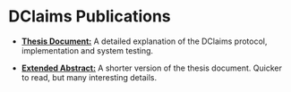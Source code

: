 # DClaims Publications


- **[Thesis Document:](https://github.com/inesc-id/dclaims-pm/blob/master/thesis-review/Thesis_DClaims_JoaoSantos.pdf)** A detailed explanation of the DClaims protocol, implementation and system testing.

- **[Extended Abstract:](https://github.com/inesc-id/dclaims-pm/blob/master/thesis-review/ExtendedAbstract_DClaims_JoaoSantos.pdf)** A shorter version of the thesis document. Quicker to read, but many interesting details.
